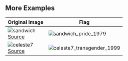 
## More Examples
| Original Image | Flag |
| -------------- | ---- |
| ![sandwich](https://github.com/phthallo/pyflagoras/assets/84078890/5c904784-9ea2-459c-9165-a60f5920e312) <br> [Source](https://x.com/elisa_ig_/status/1793324968681308495)| ![sandwich_pride_1979](https://github.com/phthallo/pyflagoras/assets/84078890/b22f2a99-c0b3-4b2c-8714-c55a1b673367) |
| ![celeste7](https://github.com/phthallo/pyflagoras/assets/84078890/955e146f-20ca-4e03-90aa-876f8cc5d87b) <br> [Source](https://www.celestegame.com/completes.html) | ![celeste7_transgender_1999](https://github.com/phthallo/pyflagoras/assets/84078890/71bdde8a-d2d4-4923-b9e3-363c3801337b) |


